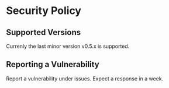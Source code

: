 # Security Policy

## Supported Versions

Currenly the last minor version v0.5.x is supported.

## Reporting a Vulnerability

Report a vulnerability under issues. Expect a response in a week.
